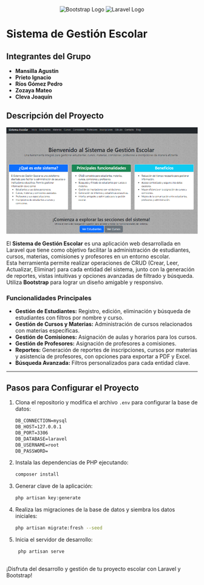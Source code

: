 <p align="center">
  <img src="https://getbootstrap.com/docs/5.0/assets/brand/bootstrap-logo.svg" alt="Bootstrap Logo" width="100">
  <img src="https://raw.githubusercontent.com/laravel/art/master/logo-lockup/5%20SVG/2%20CMYK/1%20Full%20Color/laravel-logolockup-cmyk-red.svg" alt="Laravel Logo" width="200">
</p>

# Sistema de Gestión Escolar

## Integrantes del Grupo
- **Mansilla Agustin**
- **Prieto Ignacio**
- **Ríos Gómez Pedro**
- **Zozaya Mateo**
- **Cleva Joaquín**

## Descripción del Proyecto
![Imagen de la aplicación](Screenshot.png)

El **Sistema de Gestión Escolar** es una aplicación web desarrollada en Laravel que tiene como objetivo facilitar la administración de estudiantes, cursos, materias, comisiones y profesores en un entorno escolar.  
Esta herramienta permite realizar operaciones de CRUD (Crear, Leer, Actualizar, Eliminar) para cada entidad del sistema, junto con la generación de reportes, vistas intuitivas y opciones avanzadas de filtrado y búsqueda. Utiliza **Bootstrap** para lograr un diseño amigable y responsivo.

### Funcionalidades Principales
- **Gestión de Estudiantes:** Registro, edición, eliminación y búsqueda de estudiantes con filtros por nombre y curso.  
- **Gestión de Cursos y Materias:** Administración de cursos relacionados con materias específicas.  
- **Gestión de Comisiones:** Asignación de aulas y horarios para los cursos.  
- **Gestión de Profesores:** Asignación de profesores a comisiones.  
- **Reportes:** Generación de reportes de inscripciones, cursos por materias y asistencia de profesores, con opciones para exportar a PDF y Excel.  
- **Búsqueda Avanzada:** Filtros personalizados para cada entidad clave.  

---

## Pasos para Configurar el Proyecto

1. Clona el repositorio y modifica el archivo `.env` para configurar la base de datos:
   ```env
   DB_CONNECTION=mysql
   DB_HOST=127.0.0.1
   DB_PORT=3306
   DB_DATABASE=laravel
   DB_USERNAME=root
   DB_PASSWORD=
2. Instala las dependencias de PHP ejecutando:
   ```bash
   composer install
3. Generar clave de la aplicación:
   ```bash
   php artisan key:generate
4. Realiza las migraciones de la base de datos y siembra los datos iniciales:
   ```bash
   php artisan migrate:fresh --seed
5. Inicia el servidor de desarrollo:
   ```bash
    php artisan serve
##
¡Disfruta del desarrollo y gestión de tu proyecto escolar con Laravel y Bootstrap!
